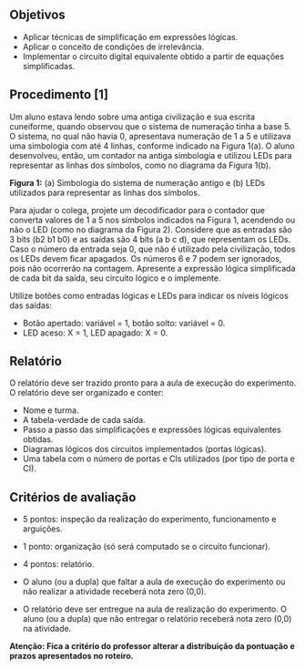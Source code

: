 ## Objetivos

- Aplicar técnicas de simplificação em expressões lógicas.
- Aplicar o conceito de condições de irrelevância.
- Implementar o circuito digital equivalente obtido a partir de equações simplificadas.

## Procedimento [1]

Um aluno estava lendo sobre uma antiga civilização e sua escrita cuneiforme, quando observou que o sistema de numeração tinha a base 5. O sistema, no qual não havia 0, apresentava numeração de 1 a 5 e utilizava uma simbologia com até 4 linhas, conforme indicado na Figura 1(a). O aluno desenvolveu, então, um contador na antiga simbologia e utilizou LEDs para representar as linhas dos símbolos, como no diagrama da Figura 1(b).

**Figura 1:** (a) Simbologia do sistema de numeração antigo e (b) LEDs utilizados para representar as linhas dos símbolos.

Para ajudar o colega, projete um decodificador para o contador que converta valores de 1 a 5 nos símbolos indicados na Figura 1, acendendo ou não o LED (como no diagrama da Figura 2). Considere que as entradas são 3 bits (b2 b1 b0) e as saídas são 4 bits (a b c d), que representam os LEDs. Caso o número da entrada seja 0, que não é utilizado pela civilização, todos os LEDs devem ficar apagados. Os números 6 e 7 podem ser ignorados, pois não ocorrerão na contagem. Apresente a expressão lógica simplificada de cada bit da saída, seu circuito lógico e o implemente.

Utilize botões como entradas lógicas e LEDs para indicar os níveis lógicos das saídas:

- Botão apertado: variável = 1, botão solto: variável = 0.
- LED aceso: X = 1, LED apagado: X = 0.

## Relatório

O relatório deve ser trazido pronto para a aula de execução do experimento. O relatório deve ser organizado e conter:

- Nome e turma.
- A tabela-verdade de cada saída.
- Passo a passo das simplificações e expressões lógicas equivalentes obtidas.
- Diagramas lógicos dos circuitos implementados (portas lógicas).
- Uma tabela com o número de portas e CIs utilizados (por tipo de porta e CI).

## Critérios de avaliação

- 5 pontos: inspeção da realização do experimento, funcionamento e arguições.
- 1 ponto: organização (só será computado se o circuito funcionar).
- 4 pontos: relatório.

- O aluno (ou a dupla) que faltar a aula de execução do experimento ou não realizar a atividade receberá nota zero (0,0).
- O relatório deve ser entregue na aula de realização do experimento. O aluno (ou a dupla) que não entregar o relatório receberá nota zero (0,0) na atividade.

**Atenção: Fica a critério do professor alterar a distribuição da pontuação e prazos apresentados no roteiro.**
